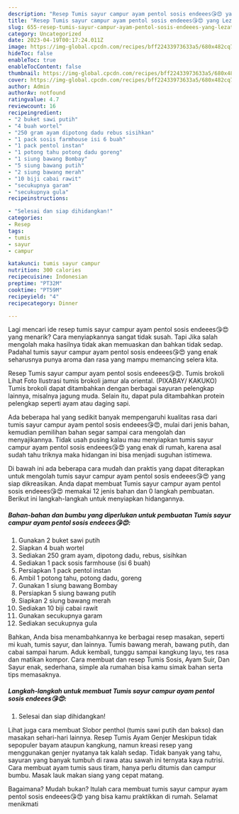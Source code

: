 ```yaml
---
description: "Resep Tumis sayur campur ayam pentol sosis endeees😘😍 yang Lezat"
title: "Resep Tumis sayur campur ayam pentol sosis endeees😘😍 yang Lezat"
slug: 655-resep-tumis-sayur-campur-ayam-pentol-sosis-endeees-yang-lezat
category: Uncategorized
date: 2023-04-19T00:17:24.011Z
image: https://img-global.cpcdn.com/recipes/bff22433973633a5/680x482cq70/tumis-sayur-campur-ayam-pentol-sosis-endeees-foto-resep-utama.jpg
hideToc: false
enableToc: true
enableTocContent: false
thumbnail: https://img-global.cpcdn.com/recipes/bff22433973633a5/680x482cq70/tumis-sayur-campur-ayam-pentol-sosis-endeees-foto-resep-utama.jpg
cover: https://img-global.cpcdn.com/recipes/bff22433973633a5/680x482cq70/tumis-sayur-campur-ayam-pentol-sosis-endeees-foto-resep-utama.jpg
author: Admin
authorAv: notfound
ratingvalue: 4.7
reviewcount: 16
recipeingredient:
- "2 buket sawi putih"
- "4 buah wortel"
- "250 gram ayam dipotong dadu rebus sisihkan"
- "1 pack sosis farmhouse isi 6 buah"
- "1 pack pentol instan"
- "1 potong tahu potong dadu goreng"
- "1 siung bawang Bombay"
- "5 siung bawang putih"
- "2 siung bawang merah"
- "10 biji cabai rawit"
- "secukupnya garam"
- "secukupnya gula"
recipeinstructions:

- "Selesai dan siap dihidangkan!"
categories:
- Resep
tags:
- tumis
- sayur
- campur

katakunci: tumis sayur campur 
nutrition: 300 calories
recipecuisine: Indonesian
preptime: "PT32M"
cooktime: "PT59M"
recipeyield: "4"
recipecategory: Dinner

---
```



Lagi mencari ide resep tumis sayur campur ayam pentol sosis endeees😘😍 yang menarik? Cara menyiapkannya sangat tidak susah. Tapi Jika salah mengolah maka hasilnya tidak akan memuaskan dan bahkan tidak sedap. Padahal tumis sayur campur ayam pentol sosis endeees😘😍 yang enak seharusnya punya aroma dan rasa yang mampu memancing selera kita.


Resep Tumis sayur campur ayam pentol sosis endeees😘😍. Tumis brokoli Lihat Foto Ilustrasi tumis brokoli jamur ala oriental. (PIXABAY/ KAKUKO) Tumis brokoli dapat ditambahkan dengan berbagai sayuran pelengkap lainnya, misalnya jagung muda. Selain itu, dapat pula ditambahkan protein pelengkap seperti ayam atau daging sapi.

Ada beberapa hal yang sedikit banyak mempengaruhi kualitas rasa dari tumis sayur campur ayam pentol sosis endeees😘😍, mulai dari jenis bahan, kemudian pemilihan bahan segar sampai cara mengolah dan menyajikannya. Tidak usah pusing kalau mau menyiapkan tumis sayur campur ayam pentol sosis endeees😘😍 yang enak di rumah, karena asal sudah tahu triknya maka hidangan ini bisa menjadi suguhan istimewa.


Di bawah ini ada beberapa cara mudah dan praktis yang dapat diterapkan untuk mengolah tumis sayur campur ayam pentol sosis endeees😘😍 yang siap dikreasikan. Anda dapat membuat Tumis sayur campur ayam pentol sosis endeees😘😍 memakai 12 jenis bahan dan 0 langkah pembuatan. Berikut ini langkah-langkah untuk menyiapkan hidangannya.

<!--inarticleads1-->

##### Bahan-bahan dan bumbu yang diperlukan untuk pembuatan Tumis sayur campur ayam pentol sosis endeees😘😍:

1. Gunakan 2 buket sawi putih
1. Siapkan 4 buah wortel
1. Sediakan 250 gram ayam, dipotong dadu, rebus, sisihkan
1. Sediakan 1 pack sosis farmhouse (isi 6 buah)
1. Persiapkan 1 pack pentol instan
1. Ambil 1 potong tahu, potong dadu, goreng
1. Gunakan 1 siung bawang Bombay
1. Persiapkan 5 siung bawang putih
1. Siapkan 2 siung bawang merah
1. Sediakan 10 biji cabai rawit
1. Gunakan secukupnya garam
1. Sediakan secukupnya gula


Bahkan, Anda bisa menambahkannya ke berbagai resep masakan, seperti mi kuah, tumis sayur, dan lainnya. Tumis bawang merah, bawang putih, dan cabai sampai harum. Aduk kembali, tunggu sampai kangkung layu, tes rasa dan matikan kompor. Cara membuat dan resep Tumis Sosis, Ayam Suir, Dan Sayur enak, sederhana, simple ala rumahan bisa kamu simak bahan serta tips memasaknya. 

<!--inarticleads2-->

##### Langkah-langkah untuk membuat Tumis sayur campur ayam pentol sosis endeees😘😍:


1. Selesai dan siap dihidangkan!

Lihat juga cara membuat Slobor penthol (tumis sawi putih dan bakso) dan masakan sehari-hari lainnya. Resep Tumis Ayam Genjer Meskipun tidak sepopuler bayam ataupun kangkung, namun kreasi resep yang menggunakan genjer nyatanya tak kalah sedap. Tidak banyak yang tahu, sayuran yang banyak tumbuh di rawa atau sawah ini ternyata kaya nutrisi. Cara membuat ayam tumis saus tiram, hanya perlu ditumis dan campur bumbu. Masak lauk makan siang yang cepat matang. 

Bagaimana? Mudah bukan? Itulah cara membuat tumis sayur campur ayam pentol sosis endeees😘😍 yang bisa kamu praktikkan di rumah. Selamat menikmati
